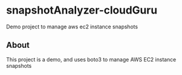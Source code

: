 # snapshotAnalyzer-cloudGuru
Demo project to manage aws ec2 instance snapshots

## About
This project is a demo, and uses boto3 to manage
AWS EC2 instance snapshots
